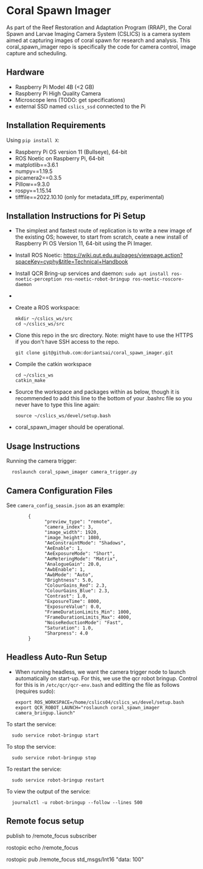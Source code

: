 # Coral Spawn Imager

As part of the Reef Restoration and Adaptation Program (RRAP), the Coral Spawn and Larvae Imaging Camera System (CSLICS) is a camera system aimed at capturing images of coral spawn for research and analysis. This coral_spawn_imager repo is specifically the code for camera control, image capture and scheduling.


## Hardware

- Raspberry Pi Model 4B (<2 GB)
- Raspberry Pi High Quality Camera
- Microscope lens (TODO: get specifications)
- external SSD named `cslics_ssd` connected to the Pi


## Installation Requirements

Using `pip install X`:

- Raspberry Pi OS version 11 (Bullseye), 64-bit
- ROS Noetic on Raspberry Pi, 64-bit
- matplotlib==3.6.1
- numpy==1.19.5
- picamera2==0.3.5
- Pillow==9.3.0
- rospy==1.15.14
- tifffile==2022.10.10 (only for metadata_tiff.py, experimental)


## Installation Instructions for Pi Setup

- The simplest and fastest route of replication is to write a new image of the existing OS; however, to start from scratch, ceate a new install of Raspberry Pi OS Version 11, 64-bit using the Pi Imager.
- Install ROS Noetic: https://wiki.qut.edu.au/pages/viewpage.action?spaceKey=cyphy&title=Technical+Handbook
- Install QCR Bring-up services and daemon: `sudo apt install ros-noetic-perception ros-noetic-robot-bringup ros-noetic-roscore-daemon`
- 


- Create a ROS workspace:

      mkdir ~/cslics_ws/src
      cd ~/cslics_ws/src
 
- Clone this repo in the src directory. Note: might have to use the HTTPS if you don't have SSH access to the repo.

      git clone git@github.com:doriantsai/coral_spawn_imager.git

- Compile the catkin workspace

      cd ~/cslics_ws
      catkin_make

- Source the workspace and packages within as below, though it is recommended to add this line to the bottom of your .bashrc file so you never have to type this line again:

      source ~/cslics_ws/devel/setup.bash

- coral_spawn_imager should be operational. 


## Usage Instructions

Running the camera trigger:

      roslaunch coral_spawn_imager camera_trigger.py


## Camera Configuration Files

See `camera_config_seasim.json` as an example:

            {
                  "preview_type": "remote",
                  "camera_index": 3,
                  "image_width": 1920,
                  "image_height": 1080,
                  "AeConstraintMode": "Shadows",
                  "AeEnable": 1,
                  "AeExposureMode": "Short",
                  "AeMeteringMode": "Matrix",
                  "AnalogueGain": 20.0,
                  "AwbEnable": 1,
                  "AwbMode": "Auto",
                  "Brightness": 5.0,
                  "ColourGains_Red": 2.3,
                  "ColourGains_Blue": 2.3,
                  "Contrast": 1.0,
                  "ExposureTime": 8000,
                  "ExposureValue": 0.0,
                  "FrameDurationLimits_Min": 1000,
                  "FrameDurationLimits_Max": 4000,
                  "NoiseReductionMode": "Fast",
                  "Saturation": 1.0,
                  "Sharpness": 4.0
            }



## Headless Auto-Run Setup

- When running headless, we want the camera trigger node to launch automatically on start-up. For this, we use the qcr robot bringup. Control for this is in `/etc/qcr/qcr-env.bash` and editting the file as follows (requires sudo):

      export ROS_WORKSPACE=/home/cslics04/cslics_ws/devel/setup.bash
      export QCR_ROBOT_LAUNCH="roslaunch coral_spawn_imager camera_bringup.launch"

To start the service:

      sudo service robot-bringup start

To stop the service:

      sudo service robot-bringup stop

To restart the service:

      sudo service robot-bringup restart

To view the output of the service:

      journalctl -u robot-bringup --follow --lines 500


## Remote focus setup

publish to /remote_focus subscriber

rostopic echo /remote_focus

rostopic pub /remote_focus std_msgs/Int16 "data: 100"